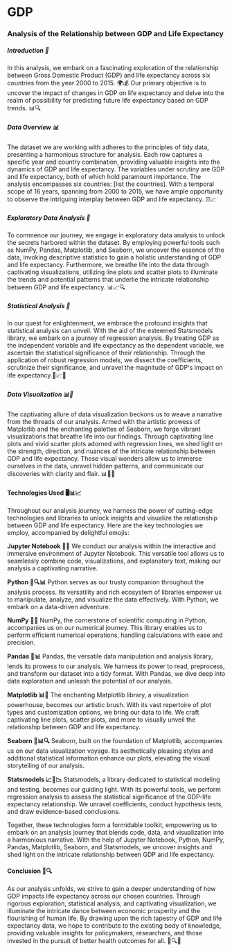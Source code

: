 # GDP

### Analysis of the Relationship between GDP and Life Expectancy
##### Introduction 📝
In this analysis, we embark on a fascinating exploration of the relationship between Gross Domestic Product (GDP) and life expectancy across six countries from the year 2000 to 2015. 🌍💰 Our primary objective is to uncover the impact of changes in GDP on life expectancy and delve into the realm of possibility for predicting future life expectancy based on GDP trends. 📊🔍

##### Data Overview 📊
The dataset we are working with adheres to the principles of tidy data, presenting a harmonious structure for analysis. Each row captures a specific year and country combination, providing valuable insights into the dynamics of GDP and life expectancy. The variables under scrutiny are GDP and life expectancy, both of which hold paramount importance. The analysis encompasses six countries: [list the countries]. With a temporal scope of 16 years, spanning from 2000 to 2015, we have ample opportunity to observe the intriguing interplay between GDP and life expectancy. ⏰📈

##### Exploratory Data Analysis 🔎
To commence our journey, we engage in exploratory data analysis to unlock the secrets harbored within the dataset. By employing powerful tools such as NumPy, Pandas, Matplotlib, and Seaborn, we uncover the essence of the data, invoking descriptive statistics to gain a holistic understanding of GDP and life expectancy. Furthermore, we breathe life into the data through captivating visualizations, utilizing line plots and scatter plots to illuminate the trends and potential patterns that underlie the intricate relationship between GDP and life expectancy. 📊📈🔍

##### Statistical Analysis 🔬
In our quest for enlightenment, we embrace the profound insights that statistical analysis can unveil. With the aid of the esteemed Statsmodels library, we embark on a journey of regression analysis. By treating GDP as the independent variable and life expectancy as the dependent variable, we ascertain the statistical significance of their relationship. Through the application of robust regression models, we dissect the coefficients, scrutinize their significance, and unravel the magnitude of GDP's impact on life expectancy.🔬📈🧪

##### Data Visualization 📊👀
The captivating allure of data visualization beckons us to weave a narrative from the threads of our analysis. Armed with the artistic prowess of Matplotlib and the enchanting palettes of Seaborn, we forge vibrant visualizations that breathe life into our findings. Through captivating line plots and vivid scatter plots adorned with regression lines, we shed light on the strength, direction, and nuances of the intricate relationship between GDP and life expectancy. These visual wonders allow us to immerse ourselves in the data, unravel hidden patterns, and communicate our discoveries with clarity and flair. 📊👀🌈

#### Technologies Used 🖥️📊📈

Throughout our analysis journey, we harness the power of cutting-edge technologies and libraries to unlock insights and visualize the relationship between GDP and life expectancy. Here are the key technologies we employ, accompanied by delightful emojis:

**Jupyter Notebook 📓🔬**
We conduct our analysis within the interactive and immersive environment of Jupyter Notebook. This versatile tool allows us to seamlessly combine code, visualizations, and explanatory text, making our analysis a captivating narrative.

**Python 🐍🔍📊**
Python serves as our trusty companion throughout the analysis process. Its versatility and rich ecosystem of libraries empower us to manipulate, analyze, and visualize the data effectively. With Python, we embark on a data-driven adventure.

**NumPy 🧮🔢**
NumPy, the cornerstone of scientific computing in Python, accompanies us on our numerical journey. This library enables us to perform efficient numerical operations, handling calculations with ease and precision.

**Pandas 🐼📊**
Pandas, the versatile data manipulation and analysis library, lends its prowess to our analysis. We harness its power to read, preprocess, and transform our dataset into a tidy format. With Pandas, we dive deep into data exploration and unleash the potential of our analysis.

**Matplotlib 📊🎨**
The enchanting Matplotlib library, a visualization powerhouse, becomes our artistic brush. With its vast repertoire of plot types and customization options, we bring our data to life. We craft captivating line plots, scatter plots, and more to visually unveil the relationship between GDP and life expectancy.

**Seaborn 🌊📊🔍**
Seaborn, built on the foundation of Matplotlib, accompanies us on our data visualization voyage. Its aesthetically pleasing styles and additional statistical information enhance our plots, elevating the visual storytelling of our analysis.

**Statsmodels 📈🔬📉**
Statsmodels, a library dedicated to statistical modeling and testing, becomes our guiding light. With its powerful tools, we perform regression analysis to assess the statistical significance of the GDP-life expectancy relationship. We unravel coefficients, conduct hypothesis tests, and draw evidence-based conclusions.

Together, these technologies form a formidable toolkit, empowering us to embark on an analysis journey that blends code, data, and visualization into a harmonious narrative. With the help of Jupyter Notebook, Python, NumPy, Pandas, Matplotlib, Seaborn, and Statsmodels, we uncover insights and shed light on the intricate relationship between GDP and life expectancy.

#### Conclusion 📝🔍
As our analysis unfolds, we strive to gain a deeper understanding of how GDP impacts life expectancy across our chosen countries. Through rigorous exploration, statistical analysis, and captivating visualization, we illuminate the intricate dance between economic prosperity and the flourishing of human life. By drawing upon the rich tapestry of GDP and life expectancy data, we hope to contribute to the existing body of knowledge, providing valuable insights for policymakers, researchers, and those invested in the pursuit of better health outcomes for all. 🌟🔍✨
